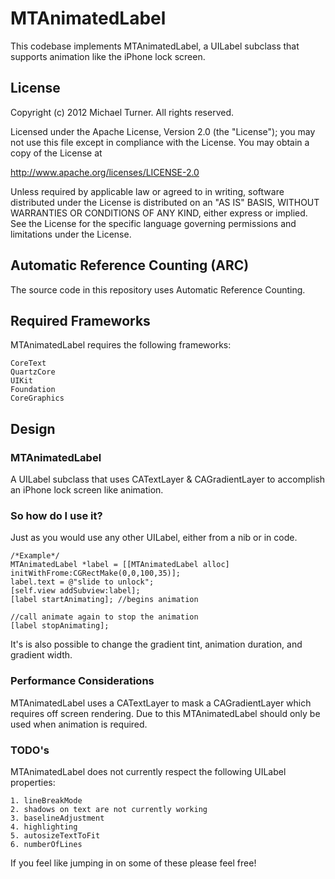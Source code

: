 # MTAnimatedLabel

This codebase implements MTAnimatedLabel, a UILabel subclass that supports animation like the iPhone lock screen.

## License

Copyright (c) 2012 Michael Turner. All rights reserved.

Licensed under the Apache License, Version 2.0 (the "License");
you may not use this file except in compliance with the License.
You may obtain a copy of the License at

http://www.apache.org/licenses/LICENSE-2.0

Unless required by applicable law or agreed to in writing, software
distributed under the License is distributed on an "AS IS" BASIS,
WITHOUT WARRANTIES OR CONDITIONS OF ANY KIND, either express or implied.
See the License for the specific language governing permissions and
limitations under the License.


## Automatic Reference Counting (ARC)

The source code in this repository uses Automatic Reference Counting.

## Required Frameworks

MTAnimatedLabel requires the following frameworks:
	
	CoreText
	QuartzCore
	UIKit
	Foundation
	CoreGraphics

## Design

### MTAnimatedLabel

A UILabel subclass that uses CATextLayer & CAGradientLayer to accomplish an iPhone lock screen like animation.

### So how do I use it?

Just as you would use any other UILabel, either from a nib or in code.

	/*Example*/
    MTAnimatedLabel *label = [[MTAnimatedLabel alloc] initWithFrome:CGRectMake(0,0,100,35)];
    label.text = @"slide to unlock";
    [self.view addSubview:label];
    [label startAnimating]; //begins animation
    
    //call animate again to stop the animation
    [label stopAnimating];
    
It's is also possible to change the gradient tint, animation duration, and gradient width.

### Performance Considerations

MTAnimatedLabel uses a CATextLayer to mask a CAGradientLayer which requires off screen rendering. Due to this MTAnimatedLabel should only be used when animation is required.


### TODO's

MTAnimatedLabel does not currently respect the following UILabel properties:

	1. lineBreakMode
	2. shadows on text are not currently working
	3. baselineAdjustment
	4. highlighting
	5. autosizeTextToFit
	6. numberOfLines
	
If you feel like jumping in on some of these please feel free!

